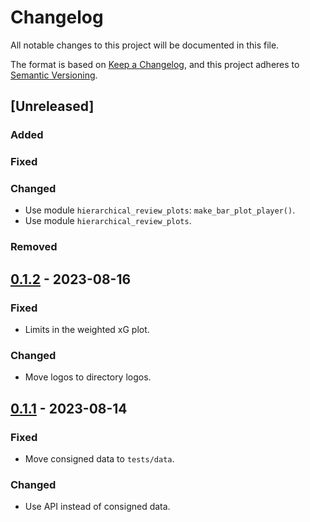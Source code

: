 # Changelog

All notable changes to this project will be documented in this file.

The format is based on [Keep a Changelog](https://keepachangelog.com/en/1.0.0/),
and this project adheres to [Semantic Versioning](https://semver.org/spec/v2.0.0.html).

## [Unreleased]

### Added

### Fixed

### Changed

- Use module `hierarchical_review_plots`: `make_bar_plot_player()`.
- Use module `hierarchical_review_plots`.

### Removed

## [0.1.2] - 2023-08-16

### Fixed

- Limits in the weighted xG plot.

### Changed

- Move logos to directory logos.

## [0.1.1] - 2023-08-14

### Fixed

- Move consigned data to `tests/data`.

### Changed

- Use API instead of consigned data.

[0.1.2]: https://github.com/niesfutbol/statified/compare/v0.1.1...v0.1.2
[0.1.1]: https://github.com/niesfutbol/statified/compare/v0.1.0...v0.1.1
